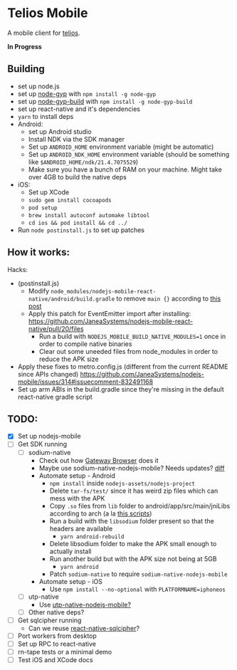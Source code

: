 # Telios Mobile

A mobile client for [telios](https://telios.io).

**In Progress**

## Building

- set up node.js
- set up [node-gyp](https://www.npmjs.com/package/node-gyp) with `npm install -g node-gyp`
- set up [node-gyp-build](https://www.npmjs.com/package/node-gyp-build) with `npm install -g node-gyp-build`
- set up react-native and it's dependencies
- `yarn` to install deps
- Android:
	- set up Android studio
	- Install NDK via the SDK manager
	- Set up `ANDROID_HOME` environment variable (might be automatic)
	- Set up `ANDROID_NDK_HOME` environment variable (should be something like `$ANDROID_HOME/ndk/21.4.7075529`)
	- Make sure you have a bunch of RAM on your machine. Might take over 4GB to build the native deps
- iOS:
	- Set up XCode
	- `sudo gem install cocoapods`
	- `pod setup`
	- `brew install autoconf automake libtool`
	- `cd ios && pod install && cd ../`
- Run `node postinstall.js` to set up patches

## How it works:

Hacks:
- (postinstall.js)
	- Modify `node_modules/nodejs-mobile-react-native/android/build.gradle` to remove `main {}` according to [this post](https://github.com/JaneaSystems/nodejs-mobile/issues/317#issuecomment-852033823)
  - Apply this patch for EventEmitter import after installing: https://github.com/JaneaSystems/nodejs-mobile-react-native/pull/20/files
	- Run a build with `NODEJS_MOBILE_BUILD_NATIVE_MODULES=1` once in order to compile native binaries
	- Clear out some uneeded files from node_modules in order to reduce the APK size
- Apply these fixes to metro.config.js (different from the current README since APIs changed) https://github.com/JaneaSystems/nodejs-mobile/issues/314#issuecomment-832491168
- Set up arm ABIs in the build.gradle since they're missing in the default react-native gradle script

## TODO:

- [x] Set up nodejs-mobile
- [ ] Get SDK running
	- [ ] sodium-native
		- Check out how [Gateway Browser](https://gitlab.com/gateway-browser/gateway/-/blob/master/tools/build-backend.js) does it
		- Maybe use sodium-native-nodejs-mobile? Needs updates? [diff](https://github.com/sodium-friends/sodium-native/compare/master...staltz:master)
		- Automate setup - Android
			- `npm install` inside `nodejs-assets/nodejs-project`
			- Delete `tar-fs/test/` since it has weird zip files which can mess with the APK
			- Copy `.so` files from `lib` folder to android/app/src/main/jniLibs according to arch (a la [this scripts](https://gitlab.com/staltz/manyverse/-/blob/master/tools/backend/move-shared-libs-android.sh))
			- Run a build with the `libsodium` folder present so that the headers are available
			  - `yarn android-rebuild`
			- Delete libsodium folder to make the APK small enough to actually install
			- Run another build but with the APK size not being at 5GB
				- `yarn android`
			- Patch `sodium-native` to require `sodium-native-nodejs-mobile`
		- Automate setup - iOS
			- Use `npm install --no-optional` with `PLATFORMNAME=iphoneos`
	- [ ] utp-native
		- Use [utp-native-nodejs-mobile?](https://github.com/mafintosh/utp-native/compare/master...staltz:master)
	- [ ] Other native deps?
- [ ] Get sqlcipher running
	- Can we reuse [react-native-sqlcipher](https://www.npmjs.com/package/react-native-sqlcipher)?
- [ ] Port workers from desktop
- [ ] Set up RPC to react-native
- [ ] rn-tape tests or a minimal demo
- [ ] Test iOS and XCode docs
